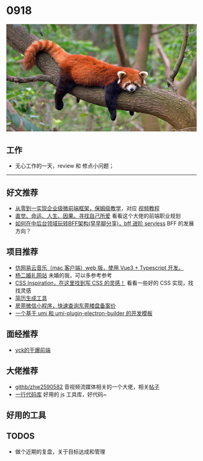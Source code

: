 
# 0918

![](./bg-imgs/0918.jpg)

## 工作

- 无心工作的一天，review 和 修点小问题；


---

## 好文推荐

- [从零到一实现企业级微前端框架，保姆级教学](https://juejin.cn/post/7004661323124441102)，对应 [视频教程](https://www.bilibili.com/video/BV1ZQ4y117QG/)
- [直觉、命运、人生、因果。寻找自己所爱](https://juejin.cn/post/6974628729754484766) 看看这个大佬的前端职业规划
- [如何在中后台领域玩转BFF架构(早早聊分享)，bff 进阶 servless](https://juejin.cn/post/6997250621627858957) BFF 的发展方向？


## 项目推荐

- [仿网易云音乐（mac 客户端）web 版，使用 Vue3 + Typescript 开发。](https://github.com/callmehui/web-music-player)
- [杨二婚礼网站](https://github.com/zerosoul/tristan-wedding) 未婚的我，可以多参考参考
- [CSS Inspiration，在这里找到写 CSS 的灵感！](https://github.com/chokcoco/CSS-Inspiration) 看看一些好的 CSS 实现，找找灵感
- [简历生成工具](https://md-resume.vercel.app)
- [房莞微信小程序，快速查询东莞楼盘备案价](https://github.com/danbaixi/house-slave)
- [一个基于 umi 和 umi-plugin-electron-builder 的开发模板](https://github.com/arvinxx/umi-electron-template)


## 面经推荐

- [yck的干爆前端](https://github.com/KieSun/fucking-frontend)

## 大佬推荐

- [githb/zhw2590582](https://github.com/zhw2590582) 音视频流媒体相关的一个大佬，相关[帖子](https://www.v2ex.com/t/801618)
- [一行代码库](https://1loc.dev/) 好用的 js 工具库，好代码~

## 好用的工具

## TODOS

- 做个近期的复盘，关于目标达成和管理